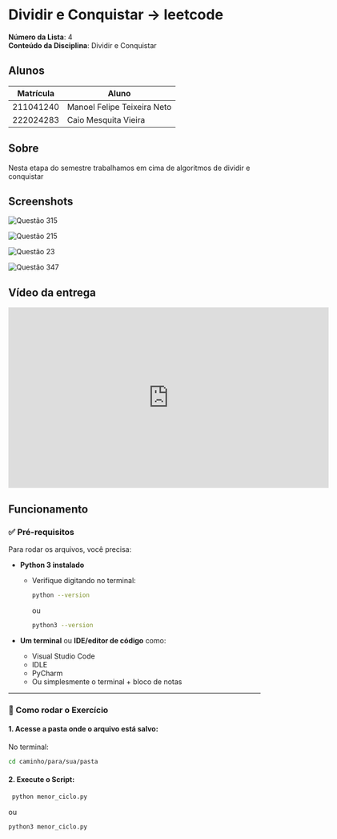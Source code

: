 
# Dividir e Conquistar -> leetcode

**Número da Lista**: 4<br>
**Conteúdo da Disciplina**: Dividir e Conquistar<br>

## Alunos
|Matrícula | Aluno |
| -- | -- |
| 211041240  |  Manoel Felipe Teixeira Neto |
| 222024283  |  Caio Mesquita Vieira |

## Sobre

Nesta etapa do semestre trabalhamos em cima de algoritmos de dividir e conquistar

## Screenshots

![Questão 315](./dividir-conquistar/Questão-315/questao315.png)

![Questão 215](./dividir-conquistar/questão-215/questao215.png)

![Questão 23](./dividir-conquistar/Questão-23/questao23.png)

![Questão 347](./dividir-conquistar/Questão-347/questao347.png)

## Vídeo da entrega

<iframe width="640" height="360" src="https://www.youtube.com/embed/oYB8txplWlc" title="Trabalho PA Dividir e conquistar Caio Mesquita e Manoel Teixeira" frameborder="0" allow="accelerometer; autoplay; clipboard-write; encrypted-media; gyroscope; picture-in-picture; web-share" referrerpolicy="strict-origin-when-cross-origin" allowfullscreen></iframe>

## Funcionamento


### ✅ Pré-requisitos

Para rodar os arquivos, você precisa:

- **Python 3 instalado**
  - Verifique digitando no terminal:
    ```bash
    python --version
    ```
    ou
    ```bash
    python3 --version
    ```

- **Um terminal** ou **IDE/editor de código** como:
  - Visual Studio Code
  - IDLE
  - PyCharm
  - Ou simplesmente o terminal + bloco de notas

---

### 🚀 Como rodar o Exercício
#### 1. Acesse a pasta onde o arquivo está salvo:

No terminal:

```bash
cd caminho/para/sua/pasta
```

#### 2. Execute o Script:

```bash
 python menor_ciclo.py
```
ou
```bash
python3 menor_ciclo.py

```
